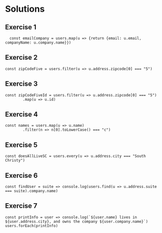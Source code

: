 # Solutions

## Exercise 1

```
  const emailCompany = users.map(u => {return {email: u.email, companyName: u.company.name}})
```


## Exercise 2

```
const zipCodeFive = users.filter(u => u.address.zipcode[0] === "5")
```


## Exercise 3

```
const zipCodeFiveId = users.filter(u => u.address.zipcode[0] === "5")
	    .map(u => u.id)
```


## Exercise 4

```
const names = users.map(u => u.name)
	    .filter(n => n[0].toLowerCase() === "c")
```


## Exercise 5

```
const doesAllLiveSC = users.every(u => u.address.city === "South Christy")
```


## Exercise 6

```
const findUser = suite => console.log(users.find(u => u.address.suite === suite).company.name)
```


## Exercise 7

```
const printInfo = user => console.log(`${user.name} lives in ${user.address.city}, and owns the company ${user.company.name}`) users.forEach(printInfo)
```